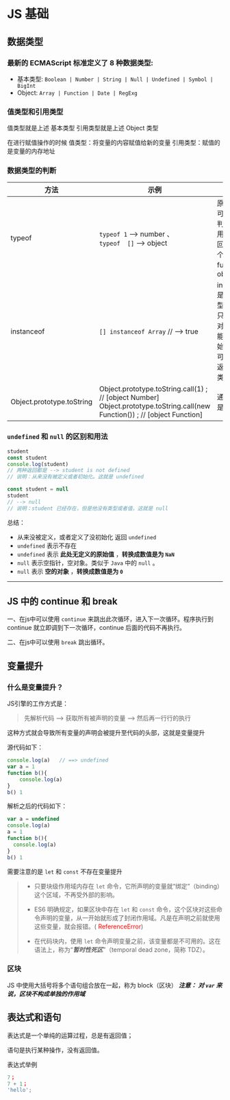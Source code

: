 # JS 基础

## 数据类型

### 最新的 ECMAScript 标准定义了 8 种数据类型:
* 基本类型: `Boolean | Number | String | Null | Undefined | Symbol | BigInt`
* Object: `Array | Function | Date | RegExg`



### 值类型和引用类型
值类型就是上述 基本类型
引用类型就是上述 Object 类型

在进行赋值操作的时候
值类型：将变量的内容赋值给新的变量
引用类型：赋值的是变量的内存地址



### 数据类型的判断
| 方法                      | 示例                                                         | 说明                                                         |
| ------------------------- | ------------------------------------------------------------ | ------------------------------------------------------------ |
| typeof                    | `typeof 1` --> number 、<br />`typeof  []` --> object        | 原始类型可以准确判断、引用类型返回值有两个 function、object   |
| instanceof                | `[] instanceof Array` // --> true                            | instanceof是基于原型链<br />只能用于对象，不能用于原始类型<br />可以准确返回所属类型 |
| Object.prototype.toString | Object.prototype.toString.call(1) ;    // [object Number]<br />Object.prototype.toString.call(new Function()) ; // [object Function] | 通用，但是麻烦                                               |




### `undefined` 和 `null` 的区别和用法
```javascript
student
const student
console.log(student) 
// 两种返回都是 --> student is not defined
// 说明：从来没有被定义或者初始化。这就是 undefined

const student = null
student 
// --> null
// 说明：student 已经存在，但是他没有类型或者值，这就是 null

```

总结：
* 从来没被定义，或者定义了没初始化 返回 `undefined`
* `undefined` 表示不存在
* `undefined` 表示 **此处无定义的原始值** ，**转换成数值是为 `NaN`**
* `null` 表示空指针，空对象。类似于 `Java` 中的 `null` 。
* `null` 表示 **空的对象** ，**转换成数值是为 `0`**
---



## JS 中的 continue 和 break
一、在js中可以使用 `continue` 来跳出此次循环，进入下一次循环。程序执行到 continue 就立即调到下一次循环，continue 后面的代码不再执行。

二、在js中可以使用 `break` 跳出循环。



## 变量提升

### 什么是变量提升？

JS引擎的工作方式是：

> 先解析代码 --> 获取所有被声明的变量 --> 然后再一行行的执行

这种方式就会导致所有变量的声明会被提升至代码的头部，这就是变量提升

源代码如下：
```javascript
console.log(a)   // ==> undefined
var a = 1
function b(){
    console.log(a)
}
b() 1
```

解析之后的代码如下：
```javascript
var a = undefined
console.log(a)
a = 1
function b(){
  console.log(a)
}
b() 1
```

需要注意的是 `let` 和 `const` 不存在变量提升

> * 只要块级作用域内存在 `let` 命令，它所声明的变量就“绑定”（binding）这个区域，不再受外部的影响。
>
> * ES6 明确规定，如果区块中存在 `let` 和 `const` 命令，这个区块对这些命令声明的变量，从一开始就形成了封闭作用域。凡是在声明之前就使用这些变量，就会报错。( <span style='color:red'>ReferenceError</span>)
> * 在代码块内，使用 `let` 命令声明变量之前，该变量都是不可用的。这在语法上，称为“***暂时性死区***”（temporal dead zone，简称 TDZ）。



### 区块
JS 中使用大括号将多个语句组合放在一起，称为 block（区块）
***注意： 对 `var` 来说，区块不构成单独的作用域***



## 表达式和语句

表达式是一个单纯的运算过程，总是有返回值；

语句是执行某种操作，没有返回值。

表达式举例

```javascript
7；
7 + 1；
'hello';
```

